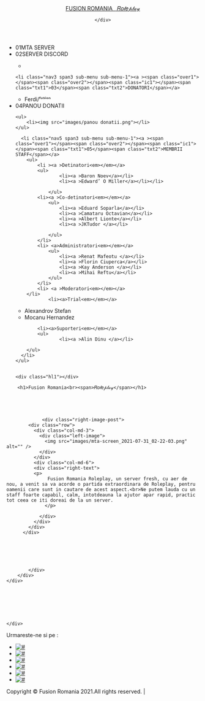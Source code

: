 <!DOCTYPE html>
<html lang="en">
<head>
<title>Fusion Romania 𝑅𝑜𝓁𝑒𝓅𝓁𝒶𝓎</title>
<meta charset="utf-8">
<meta name="viewport" content="width=device-width, initial-scale=1.0">
<meta name="description" content="Your description">
<meta name="keywords" content="Your keywords">
<meta name="author" content="Your name">
<link rel="icon" href="images/favicon.ico" type="image/x-icon">
<link rel="shortcut icon" href="images/favicon.ico" type="image/x-icon" />

<link rel="stylesheet" href="css/bootstrap.css" type="text/css" media="screen">
<link rel="stylesheet" href="css/bootstrap-responsive.css" type="text/css" media="screen">  
<link rel="stylesheet" href="css/supersized.core.css" type="text/css" media="screen">  
<link rel="stylesheet" href="css/style.css" type="text/css" media="screen">
<link rel="stylesheet" href="css/camera.css" type="text/css" media="screen">


<script type="text/javascript" src="js/jquery.js"></script>  
<script type="text/javascript" src="js/jquery.easing.1.3.js"></script>
<script type="text/javascript" src="js/superfish.js"></script>

<script type="text/javascript" src="js/supersized.core.3.2.1.js"></script>

<script type="text/javascript" src="js/camera.js"></script>
<script type="text/javascript" src="js/jquery.mobile.customized.min.js"></script>
<script>
$(document).ready(function() {

	$(".social li a").hover(function() {
		$(this).stop().animate({opacity:0.6 }, 400, 'easeOutExpo');		    
	},function(){
	    $(this).stop().animate({opacity:1 }, 400, 'easeOutExpo' );		   
	}); 


	$('#camera_wrap').camera({
		height: '270',
		hover: false,
		loader: 'none',
		navigation: true,
		pagination: false,
		navigationHover: false,
		mobileNavHover: false,
		playPause: false,
		pauseOnClick: false,
		time: 7000,
		transPeriod: 1500
	});

}); //
$(window).load(function() {
	//

}); //
</script>		

</head>

<body>
<div id="main">

<header>
<div class="container">
<div class="row">
<div class="span12">
	<div class="header_inner clearfix">
		<div class="top1"><a href="index.html" class="logo">FUSION ROMANIA &nbsp<span> 𝑅𝑜𝓁𝑒𝓅𝓁𝒶𝓎</span></a></div>
		
	</div>
</div>	
</div>	
</div>	
</header>
<div id="navigation" class="container">
<div class="row">
<div class="span12">
	<ul class="menu menu1 row sf-menu clearfix">
      <li class="nav1 span3"><a ><span class="over1"></span><span class="over2"></span><span class="ic1"></span><span class="txt1">01</span><span class="txt2">MTA SERVER </span></a></li>
      <li class="nav2 span3"><a ><span class="over1"></span><span class="over2"></span><span class="ic1"></span><span class="txt1">02</span><span class="txt2">SERVER DISCORD </span></a></li>
<ul>
       <li><a href="http://www.discord.gg/fusionro"></a> </li>
</ul>         
               



    <li class="nav3 span3 sub-menu sub-menu-1"><a ><span class="over1"></span><span class="over2"></span><span class="ic1"></span><span class="txt1">03</span><span class="txt2">DONATORI</span></a> 

<ul>
    	<li><a>Ferdi/ᶠᵘˢⁱᵒⁿ</a></li>

</ul>

 <li class="nav3 span3 sub-menu sub-menu-1"><a ><span class="over1"></span><span class="over2"></span><span class="ic1"></span><span class="txt1">04</span><span class="txt2">PANOU DONATII</span></a> 


 	<ul>
 		<li><img src="images/panou donatii.png"></li>
 	</ul>

      <li class="nav5 span3 sub-menu sub-menu-1"><a ><span class="over1"></span><span class="over2"></span><span class="ic1"></span><span class="txt1">05</span><span class="txt2">MEMBRII STAFF</span></a>
		<ul>
			<li ><a >Detinatori<em></em></a>
			<ul>
					<li><a >Baron Noev</a></li>
					<li><a >Edward’ O Miller</a></li></li>

				</ul>
			<li><a >Co-detinatori<em></em></a>
				<ul>
					<li><a >Eduard Soparla</a></li>
					<li><a >Camataru Octavian</a></li>
					<li><a >Albert Lionte</a></li>
					<li><a >JKTudor </a></li>
		
				</ul>
			</li>
			<li> <a>Administratori<em></em></a>
				<ul>
					<li><a >Renat Mafeotu </a></li>
					<li><a >Florin Ciuperca</a></li>
					<li><a >Kay Anderson </a></li>
					<li><a >Mihai Reftu</a></li>									
				</ul>
			</li>
			<li> <a >Moderatori<em></em></a>
		</li>	
				<li><a>Trial<em></em></a>
<ul>
				<li><a >Alexandrov Stefan </a></li>
					<li><a >Mocanu Hernandez</a></li>


</ul>
				</li>	

					
			<li><a>Suporteri<em></em></a>
			<ul>
					<li><a >Alin Dinu </a></li>
						
		</ul>
      </li>      										
    </ul>


    <div class="hl1"></div>
</div>	
</div>	
</div>

<div id="content">
<div class="container">
<div class="row">
	<div class="span6">

		<h1>Fusion Romania<br><span>𝑅𝑜𝓁𝑒𝓅𝓁𝒶𝓎</span></h1>

		
				


				 <div class="right-image-post">
            <div class="row">
              <div class="col-md-3">
                <div class="left-image">
                  <img src="images/mta-screen_2021-07-31_02-22-03.png" alt="" />
                </div>
              </div>
              <div class="col-md-6">
              <div class="right-text">        
              <p>
                   Fusion Romania Roleplay, un server fresh, cu aer de nou, a venit sa va acorde o partida extraordinara de Roleplay, pentru oamenii care sunt in cautare de acest aspect.<br>Ne putem lauda cu un staff foarte capabil, calm, intotdeauna la ajutor apar rapid, practic tot ceea ce iti doreai de la un server.
                  </p>
                  
                </div>
              </div>
            </div>
          </div>






			</div>
		</div>
	</div>
	






	</div>
</div>	
</div>	
</div>

<div class="container">
<div class="row">
<div class="span12">
	<footer class="clearfix">
		<div class="bot2 clearfix">
			<div class="txt1">Urmareste-ne si pe :</div>
			<div class="social_wrapper">
				<ul class="social clearfix">
				    <li><a href="#"><img src="images/social_ic1.jpg" alt="#"></a></li>
				    <li><a href="#"><img src="images/social_ic2.jpg" alt="#"></a></li>
				    <li><a href="#"><img src="images/social_ic3.jpg" alt="#"></a></li>
				    <li><a href="#"><img src="images/social_ic4.jpg" alt="#"></a></li>
				    <li><a href="#"><img src="images/social_ic5.jpg" alt="#"></a></li>
				    <li><a href="#"><img src="images/social_ic6.jpg" alt="#"></a></li>
				</ul>
			</div>
		</div>
	</footer>
	<div class="copyright">
		Copyright © Fusion Romania 2021.All rights reserved.  |    
	</div>
</div>	
</div>	
</div>





</div>
<script type="text/javascript" src="js/bootstrap.js"></script>
</body>
</html>
